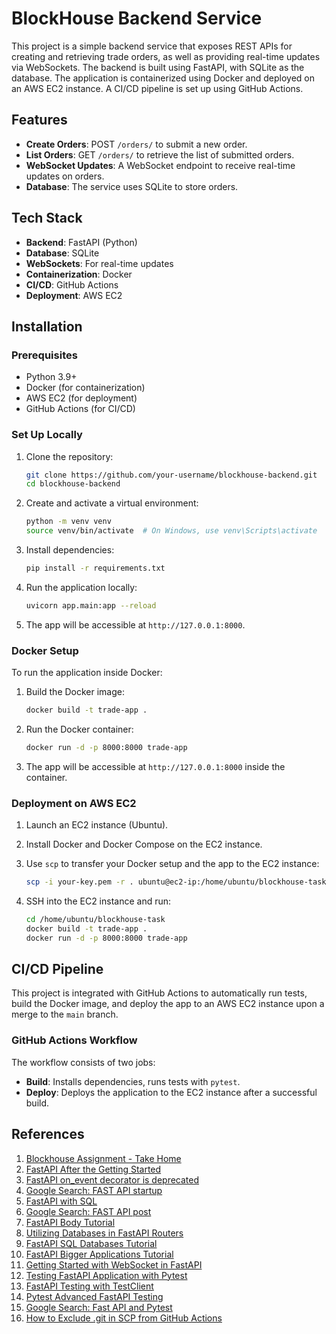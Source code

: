 # BlockHouse Backend Service

This project is a simple backend service that exposes REST APIs for creating and retrieving trade orders, as well as providing real-time updates via WebSockets. The backend is built using FastAPI, with SQLite as the database. The application is containerized using Docker and deployed on an AWS EC2 instance. A CI/CD pipeline is set up using GitHub Actions.

## Features

- **Create Orders**: POST `/orders/` to submit a new order.
- **List Orders**: GET `/orders/` to retrieve the list of submitted orders.
- **WebSocket Updates**: A WebSocket endpoint to receive real-time updates on orders.
- **Database**: The service uses SQLite to store orders.

## Tech Stack

- **Backend**: FastAPI (Python)
- **Database**: SQLite
- **WebSockets**: For real-time updates
- **Containerization**: Docker
- **CI/CD**: GitHub Actions
- **Deployment**: AWS EC2

## Installation

### Prerequisites

- Python 3.9+
- Docker (for containerization)
- AWS EC2 (for deployment)
- GitHub Actions (for CI/CD)

### Set Up Locally

1. Clone the repository:

   ```bash
   git clone https://github.com/your-username/blockhouse-backend.git
   cd blockhouse-backend
   ```

2. Create and activate a virtual environment:

   ```bash
   python -m venv venv
   source venv/bin/activate  # On Windows, use venv\Scripts\activate
   ```

3. Install dependencies:

   ```bash
   pip install -r requirements.txt
   ```

4. Run the application locally:

   ```bash
   uvicorn app.main:app --reload
   ```

5. The app will be accessible at `http://127.0.0.1:8000`.

### Docker Setup

To run the application inside Docker:

1. Build the Docker image:

   ```bash
   docker build -t trade-app .
   ```

2. Run the Docker container:

   ```bash
   docker run -d -p 8000:8000 trade-app
   ```

3. The app will be accessible at `http://127.0.0.1:8000` inside the container.

### Deployment on AWS EC2

1. Launch an EC2 instance (Ubuntu).
2. Install Docker and Docker Compose on the EC2 instance.
3. Use `scp` to transfer your Docker setup and the app to the EC2 instance:

   ```bash
   scp -i your-key.pem -r . ubuntu@ec2-ip:/home/ubuntu/blockhouse-task
   ```

4. SSH into the EC2 instance and run:

   ```bash
   cd /home/ubuntu/blockhouse-task
   docker build -t trade-app .
   docker run -d -p 8000:8000 trade-app
   ```

## CI/CD Pipeline

This project is integrated with GitHub Actions to automatically run tests, build the Docker image, and deploy the app to an AWS EC2 instance upon a merge to the `main` branch.

### GitHub Actions Workflow

The workflow consists of two jobs:

- **Build**: Installs dependencies, runs tests with `pytest`.
- **Deploy**: Deploys the application to the EC2 instance after a successful build.

## References

1. [Blockhouse Assignment - Take Home](https://you.ashbyhq.com/blockhouse/assignment/100ee943-e9f5-48f2-ba60-b7163bc5b01f)
2. [FastAPI After the Getting Started](https://medium.com/@marcnealer/fastapi-after-the-getting-started-867ecaa99de9)
3. [FastAPI on_event decorator is deprecated](https://stackoverflow.com/questions/78042466/fastapi-app-on-event-decorator-is-deprecated-how-can-i-create-a-simple-repeat)
4. [Google Search: FAST API startup](https://www.google.com/search?q=FAST+API+startup&oq=FAST+API+startup&gs_lcrp=EgRlZGdlKgYIABBFGDkyBggAEEUYOTINCAEQABiRAhiABBiKBTIJCAIQABgKGIAEMgkIAxAAGAoYgAQyCQgEEAAYChiABDIJCAUQABgKGIAEMgkIBhAAGAoYgAQyCQgHEAAYChiABDIGCAgQRRg80gEINDkwM2owajSoAgCwAgE&sourceid=chrome&ie=UTF-8)
5. [FastAPI with SQL](https://medium.com/towards-data-engineering/fastapi-with-sql-1c7852ccbf21)
6. [Google Search: FAST API post](https://www.google.com/search?q=FAST+API+post&oq=FAST+API+post+&gs_lcrp=EgRlZGdlKgwIABBFGDkYgAQYogQyDAgAEEUYORiABBiiBDINCAEQABiRAhiABBiKBTIMCAIQABgUGIcCGIAEMgcIAxAAGIAEMgcIBBAAGIAEMg0IBRAAGIYDGIAEGIoFMg0IBhAAGIYDGIAEGIoFMg0IBxAAGIYDGIAEGIoF0gEJMTAwNjVqMGo0qAIAsAIB&sourceid=chrome&ie=UTF-8)
7. [FastAPI Body Tutorial](https://fastapi.tiangolo.com/tutorial/body/)
8. [Utilizing Databases in FastAPI Routers](https://www.vskills.in/certification/tutorial/utilizing-databases-in-fastapi-routers/)
9. [FastAPI SQL Databases Tutorial](https://fastapi.tiangolo.com/tutorial/sql-databases/)
10. [FastAPI Bigger Applications Tutorial](https://fastapi.tiangolo.com/tutorial/bigger-applications/)
11. [Getting Started with WebSocket in FastAPI](https://medium.com/@nmjoshi/getting-started-websocket-with-fastapi-b41d244a2799)
12. [Testing FastAPI Application with Pytest](https://medium.com/@gnetkov/testing-fastapi-application-with-pytest-57080960fd62)
13. [FastAPI Testing with TestClient](https://fastapi.tiangolo.com/tutorial/testing/#using-testclient)
14. [Pytest Advanced FastAPI Testing](https://pytest-with-eric.com/pytest-advanced/pytest-fastapi-testing/)
15. [Google Search: Fast API and Pytest](https://www.google.com/search?q=fast+api+and+pytest&oq=fast+api+and+pytest&gs_lcrp=EgRlZGdlKgYIABBFGDkyBggAEEUYOTIICAEQABgNGB4yDQgCEAAYhgMYgAQYigUyDQgDEAAYhgMYgAQYigUyDQgEEAAYhgMYgAQYigUyDQgFEAAYhgMYgAQYigUyDQgGEAAYhgMYgAQYigUyCggHEAAYgAQYogQyBggIEEUYPNIBCDQ1NDlqMGoxqAIAsAIA&sourceid=chrome&ie=UTF-8)
16. [How to Exclude .git in SCP from GitHub Actions](https://www.google.com/search?q=how+to+exclu+.git+in+scp+from+gitactions&oq=how+to+exclu+.git+in+scp+from+gitactions&gs_lcrp=EgRlZGdlKgYIABBFGDkyBggAEEUYOTIKCAEQABiABBiiBDIHCAIQABjvBTIHCAMQABjvBTIKCAQQABiABBiiBNIBCTExNjUwajBqMagCALACAA&sourceid=chrome&ie=UTF-8)
